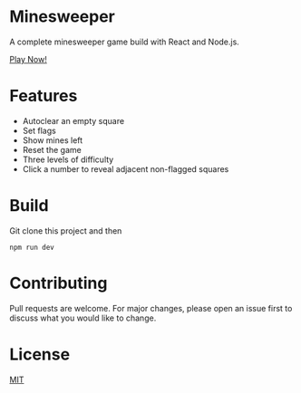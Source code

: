 # Minesweeper
A complete minesweeper game build with React and Node.js.

[Play Now!](https://qingyi-cheng-project2.onrender.com)

# Features
- Autoclear an empty square
- Set flags
- Show mines left
- Reset the game
- Three levels of difficulty
- Click a number to reveal adjacent non-flagged squares

# Build
Git clone this project and then

`npm run dev`

# Contributing

Pull requests are welcome. For major changes, please open an issue first
to discuss what you would like to change.

# License
[MIT](https://choosealicense.com/licenses/mit/)
